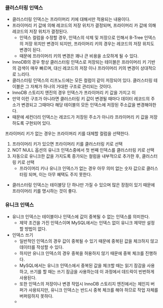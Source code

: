 


### 클러스터링 인덱스

- 클러스터링 인덱스는 프라이머리 키에 대해서만 적용되는 내용이다.
- 프라이머리 키 값에 의해 레코드의 저장 위치가 결정되며, 프라이머리 카 값에 의해 레코드의 저장 위치가 결정된다.
    - 인덱스 컬럼을 수정할 경우, 인덱스의 삭제 및 저장으로 인해서 B-Tree 인덱스의 저장 위치만 변경이 되지만, 프라이머리 키의 경우는 레코드의 저장 위치도 변경이 된다.
    - 때문에 프라이머리 키의 변경은 꽤나 큰 비용을 소모하게 될 수 있다.
- InnoDB의 경우 항상 클러스터링 인덱스로 저장되는 테이블은 프라이머리 키 기반의 검색이 매우 빠르며, 대신 레코드의 저장 이나 프라이머리 키의 변경이 상대적으로 느리다.
- 클러스터링 인덱스의 리프노드에는 모든 컬럼이 같이 저장되어 있다. 클러스터링 테이블은 그 자체가 하나의 거대한 구조로 관리되는 것이다.
- InnoDB 스토리지 엔진의 경우 인덱스가 프라이머리 키 값을 가지고 이
- 만약 이런 구조가 아니라면 클러스터링 키 값이 변경될 때마다 데이터 레코드의 주소가 변경되고 그때마다 해당 테이블의 모든 인덱스에 저장된 주소값을 변경해야한다.
- 때문에 세컨더리 인덱스는 레코드가 저장된 주소가 아니라 프라이머리 키 값을 저장하도록 구현되어 있다.

프라이머리 키가 없는 경우는 프라이머리 키를 대체할 컬럼을 선택한다.
1. 프라이머리 키가 있으면 프라이머리 키를 클러스터링 키로 선택
2. NOT NULL 옵션의 유니크 인덱스중에서 첫 번째 인덱스를 클러스터링 키로 선택
3. 자동으로 유니크한 값을 가지도록 증가되는 컬럼을 내부적으로 추가한 후, 클러스터링 키로 선택
    - 프라이머리 키나 유니크 인덱스가 없는 경우 아무 의미 없는 숫자 값으로 클러스터링 되며, 이는 아무 혜택도 주지 못한다.
- 클러스터링 인덱스는 테이블당 단 하나만 가질 수 있으며 많은 장점이 있기 때문에 프라이머리 키를 명시하는 것이 좋다.



### 유니크 인덱스

- 유니크 인덱스는 테이블이나 인덱스에 값이 중복될 수 없는 인덱스를 의미한다.
  - 제약 조건을 가진 인덱스이며 MySQL에서는 인덱스 없이 유니크 제약만 설정할 방법이 없다.
- 인덱스 쓰기
  - 일반적인 인덱스의 경우 값이 중복될 수 있기 때문에 중복된 값을 체크하지 않고 데이터를 작성할 수 있다.
  - 하지만 유니크 인덱스의 경우 중복을 허용하지 않기 때문에 중복 체크를 진행하다.
  - MySQL에서는 유니크 인덱스에서 중복된 값을 체크할 때는 읽기 잠감을 사용하고, 쓰기를 할 때는 쓰기 잠금을 사용하는데 이 과정에서 데드락이 빈번하게 사용된다.
  - 또한 인덱스의 저장이나 변경 작업시 InnoDB 스토리지 엔진에서는 체인지 버퍼가 사용되지만, 유니크 인덱스는 반드시 중복 체크를 해야 하므로 작업 자체를 버퍼링하지 못하다.
  - 